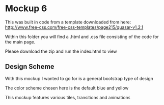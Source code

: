 # Mockup 6
This was built in code from a template downloaded from here:
http://www.free-css.com/free-css-templates/page215/quasar-v1.2.1

Within this folder you will find a .html and .css file consisting of the code for the main page.

Please download the zip and run the index.html to view

## Design Scheme
With this mockup I wanted to go for is a general bootstrap type of design

The color scheme chosen here is the default blue and yellow

This mockup features various tiles, transitions and animations 
